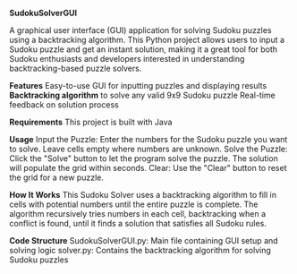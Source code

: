 **SudokuSolverGUI**

A graphical user interface (GUI) application for solving Sudoku puzzles using a backtracking algorithm. 
This Python project allows users to input a Sudoku puzzle and get an instant solution, making it a great tool for both Sudoku enthusiasts and developers interested in understanding backtracking-based puzzle solvers.

**Features**
Easy-to-use GUI for inputting puzzles and displaying results
**Backtracking algorithm** to solve any valid 9x9 Sudoku puzzle
Real-time feedback on solution process

**Requirements**
This project is built with Java 

**Usage**
Input the Puzzle: Enter the numbers for the Sudoku puzzle you want to solve. Leave cells empty where numbers are unknown.
Solve the Puzzle: Click the "Solve" button to let the program solve the puzzle. The solution will populate the grid within seconds.
Clear: Use the "Clear" button to reset the grid for a new puzzle.

**How It Works**
This Sudoku Solver uses a backtracking algorithm to fill in cells with potential numbers until the entire puzzle is complete. The algorithm recursively tries numbers in each cell, backtracking when a conflict is found, until it finds a solution that satisfies all Sudoku rules.

**Code Structure**
SudokuSolverGUI.py: Main file containing GUI setup and solving logic
solver.py: Contains the backtracking algorithm for solving Sudoku puzzles

